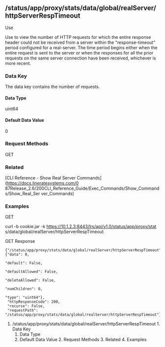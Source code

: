 ## /status/app/proxy/stats/data/global/realServer/httpServerRespTimeout

Use

Use to view the number of HTTP requests for which the entire response header
could not be received from a server within the "response-timeout" period
configured for a real-server. The time period begins either when the entire
request is sent to the server or when the responses for all the prior requests
on the same server connection have been received, whichever is more recent.

### Data Key

The data key contains the number of requests.

#### Data Type

uint64

#### Default Data Value

0

### Request Methods

GET

### Related

[CLI Reference - Show Real Server Commands](https://docs.lineratesystems.com/0
87Release_2.6/200CLI_Reference_Guide/Exec_Commands/Show_Commands/Show_Real_Ser
ver_Commands)

### Examples

GET

curl -b cookie.jar -k https://10.1.2.3:8443/lrs/api/v1.0/status/app/proxy/stat
s/data/global/realServer/httpServerRespTimeout

GET Response

    
    {"/status/app/proxy/stats/data/global/realServer/httpServerRespTimeout": {"data": 0,
                                                                               "default": False,
                                                                               "defaultAllowed": False,
                                                                               "deleteAllowed": False,
                                                                               "numChildren": 0,
                                                                               "type": "uint64"},
     "httpResponseCode": 200,
     "recurse": False,
     "requestPath": "/status/app/proxy/stats/data/global/realServer/httpServerRespTimeout"}
    

  1. /status/app/proxy/stats/data/global/realServer/httpServerRespTimeout
    1. Data Key
      1. Data Type
      2. Default Data Value
    2. Request Methods
    3. Related
    4. Examples

